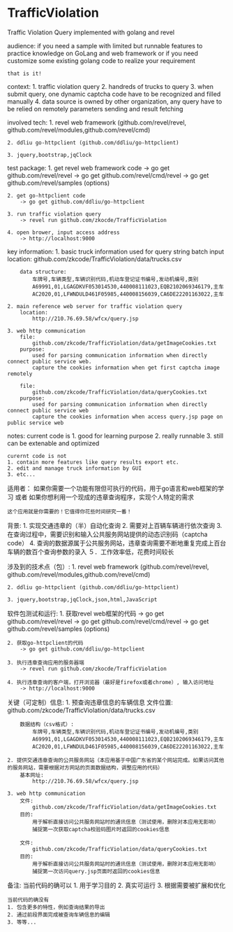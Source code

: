 # TrafficViolation
Traffic Violation Query implemented with golang and revel 

audience:
	if you need a sample with limited but runnable features to practice knowledge on GoLang and web framework
	or 
	if you need customize some existing golang code to realize your requirement 

	that is it!

context:
	1. traffic violation query
	2. handreds of trucks to query 
	3. when submit query, one dynamic captcha code have to be recognized and filled manually
	4. data source is owned by other organization, any query have to be relied on remotely parameters sending and result fetching


involved tech:
	1. revel web framework (github.com/revel/revel, github.com/revel/modules,github.com/revel/cmd)

	2. ddliu go-httpclient (github.com/ddliu/go-httpclient)

	3. jquery,bootstrap,jqClock


 test package:
 	1. get revel web framework code
 		-> go get github.com/revel/revel
		-> go get github.com/revel/cmd/revel
		-> go get github.com/revel/samples (options)

	2. get go-httpclient code
		-> go get github.com/ddliu/go-httpclient

	3. run traffic violation query
		-> revel run github.com/zkocde/TrafficViolation

	4. open brower, input access address
		-> http://localhost:9000

key information:
	1. basic truck information used for query string batch input 
		location: 
			github.com/zkcode/TrafficViolation/data/trucks.csv

		data structure:
			车牌号,车辆类型,车辆识别代码,机动车登记证书编号,发动机编号,类别
			A69991,01,LGAGDKVF053014530,440008111023,EQB2102069346179,主车
			AC2020,01,LFWNDULD461F05985,440008156039,CA6DE22201163022,主车

	2. main reference web server for traffic violation query
		location:
			http://210.76.69.58/wfcx/query.jsp

	3. web http communication
		file:
			github.com/zkcode/TrafficViolation/data/getImageCookies.txt
		purpose:
			used for parsing communication information when directly connect public service web.
			capture the cookies information when get first captcha image remotely

		file:
			github.com/zkcode/TrafficViolation/data/queryCookies.txt
		purpose:
			used for parsing communication information when directly connect public service web
			capture the cookies information when access query.jsp page on public service web

notes:
	current code is 
	1. good for learning purpose
	2. really runnable
	3. still can be extenable and optimized

	curernt code is not
	1. contain more features like query results export etc.
	2. edit and manage truck information by GUI
	3. etc...


适用者：
	如果你需要一个功能有限但可执行的代码，用于go语言和web框架的学习
	或者
	如果你想利用一个现成的违章查询程序，实现个人特定的需求 

	这个应用就是你需要的！它值得你花些时间研究一番！

背景:
	1. 实现交通违章的（半）自动化查询
	2. 需要对上百辆车辆进行依次查询 
	3. 在查询过程中，需要识别和输入公共服务网站提供的动态识别码（captcha code）
	4. 查询的数据源属于公共服务网站，违章查询需要不断地重复完成上百台车辆的数百个查询参数的录入
	５．工作效率低，花费时间较长

涉及到的技术点（包）:
	1. revel web framework (github.com/revel/revel, github.com/revel/modules,github.com/revel/cmd)

	2. ddliu go-httpclient (github.com/ddliu/go-httpclient)

	3. jquery,bootstrap,jqClock,json,html,JavaScript

 软件包测试和运行:
 	1. 获取revel web框架的代码
 		-> go get github.com/revel/revel
		-> go get github.com/revel/cmd/revel
		-> go get github.com/revel/samples (options)

	2. 获取go-httpclient的代码
		-> go get github.com/ddliu/go-httpclient

	3. 执行违章查询应用的服务器端
		-> revel run github.com/zkocde/TrafficViolation

	4. 执行违章查询的客户端，打开浏览器（最好是firefox或者chrome）, 输入访问地址
		-> http://localhost:9000

关键（可定制）信息:
	1. 预查询违章信息的车辆信息 
		文件位置: 
			github.com/zkcode/TrafficViolation/data/trucks.csv

		数据结构（csv格式）:
			车牌号,车辆类型,车辆识别代码,机动车登记证书编号,发动机编号,类别
			A69991,01,LGAGDKVF053014530,440008111023,EQB2102069346179,主车
			AC2020,01,LFWNDULD461F05985,440008156039,CA6DE22201163022,主车

	2. 提供交通违章查询的公共服务网站（本应用基于中国广东省的某个网站完成。如果访问其他的服务网站，需要根据对方网站的页面数据结构，调整应用的代码）
		基本网址:
			http://210.76.69.58/wfcx/query.jsp		

	3. web http communication
		文件:
			github.com/zkcode/TrafficViolation/data/getImageCookies.txt
		目的:
			用于解析直接访问公共服务网站时的通讯信息（测试使用，删除对本应用无影响）
			捕捉第一次获取captcha校验码图片时返回的cookies信息

		文件:
			github.com/zkcode/TrafficViolation/data/queryCookies.txt
		目的:
			用于解析直接访问公共服务网站时的通讯信息（测试使用，删除对本应用无影响）
			捕捉第一次访问query.jsp页面时返回的cookies信息

备注:
	当前代码的确可以 
	1. 用于学习目的
	2. 真实可运行
	3. 根据需要被扩展和优化

	当前代码的确没有
	1. 包含更多的特性，例如查询结果的导出
	2. 通过前段界面完成被查询车辆信息的编辑
	3. 等等...

